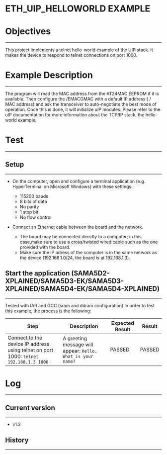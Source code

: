 ETH_UIP_HELLOWORLD EXAMPLE
============

# Objectives
------------
This project implements a telnet hello-world example of the UIP stack.
It makes the device to respond to telnet connections on port 1000.

# Example Description
---------------------
The program will read the MAC address from the AT24MAC EEPROM if it is
available. Then configure the /EMACGMAC with a default IP address ( / MAC address)
and ask the transceiver to auto-negotiate the best mode of operation. Once this
is done, it will initialize uIP modules.
Please refer to the uIP documentation for more information about the TCP/IP
stack, the hello-world example.

# Test
------

## Setup
--------

 - On the computer, open and configure a terminal application
(e.g. HyperTerminal on Microsoft Windows) with these settings:

     - 115200 bauds
     - 8 bits of data
     - No parity
     - 1 stop bit
     - No flow control

 - Connect an Ethernet cable between the board and the network.

     - The board may be connected directly to a computer; in this case,make sure to use a cross/twisted wired cable such as the one provided with the board.
     - Make sure the IP adress of the computer is in the same network as the device (192.168.1.0/24, the board is at 192.168.1.3).

## Start the application (SAMA5D2-XPLAINED/SAMA5D3-EK/SAMA5D3-XPLAINED/SAMA5D4-EK/SAMA5D4-XPLAINED)
--------
Tested with IAR and GCC (sram and ddram configuration)
In order to test this example, the process is the following:

Step | Description | Expected Result | Result
-----|-------------|-----------------|-------
Connect to the device IP address using telnet on port 1000: ``telnet 192.168.1.3 1000`` | A greeting message will appear: ``Hello. What is your name?`` | PASSED | PASSED

# Log
------

## Current version
--------
 - v1.3

## History
--------
